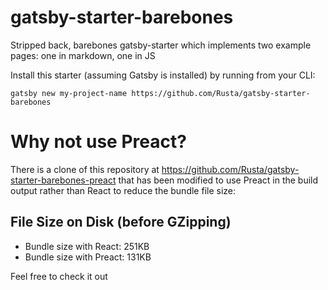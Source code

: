 # gatsby-starter-barebones
Stripped back, barebones gatsby-starter which implements two example pages: one in markdown, one in JS

Install this starter (assuming Gatsby is installed) by running from your CLI:

```
gatsby new my-project-name https://github.com/Rusta/gatsby-starter-barebones
```

# Why not use Preact?
There is a clone of this repository at https://github.com/Rusta/gatsby-starter-barebones-preact that has been modified to use Preact in the build output rather than React to reduce the bundle file size:

## File Size on Disk (before GZipping)
- Bundle size with React: 251KB
- Bundle size with Preact: 131KB

Feel free to check it out
